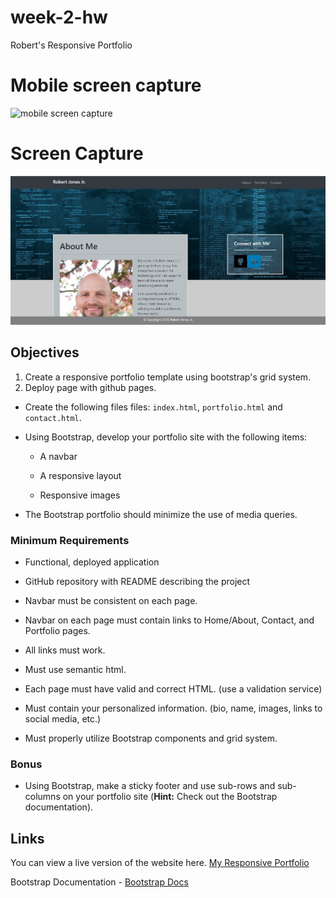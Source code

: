 # week-2-hw

Robert's Responsive Portfolio

# Mobile screen capture

![mobile screen capture](assets/images/mobile_screen_capture.jpg)

# Screen Capture

![screen capture](assets/images/screen_capture.jpg)

## Objectives

1. Create a responsive portfolio template using bootstrap's grid system.
2. Deploy page with github pages.

- Create the following files files: `index.html`, `portfolio.html` and `contact.html`.

- Using Bootstrap, develop your portfolio site with the following items:

  - A navbar

  - A responsive layout

  - Responsive images

- The Bootstrap portfolio should minimize the use of media queries.

### Minimum Requirements

- Functional, deployed application

- GitHub repository with README describing the project

- Navbar must be consistent on each page.

- Navbar on each page must contain links to Home/About, Contact, and Portfolio pages.

- All links must work.

- Must use semantic html.

- Each page must have valid and correct HTML. (use a validation service)

- Must contain your personalized information. (bio, name, images, links to social media, etc.)

- Must properly utilize Bootstrap components and grid system.

### Bonus

- Using Bootstrap, make a sticky footer and use sub-rows and sub-columns on your portfolio site (**Hint:** Check out the Bootstrap documentation).

## Links

You can view a live version of the website here. [My Responsive Portfolio](https://jones9682.github.io/Responsive-Portfolio/ "A Bootstrap powered portfolio")

Bootstrap Documentation - [Bootstrap Docs](https://getbootstrap.com/ "Bootstrap Documentation")
